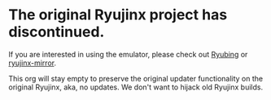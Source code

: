 # The original Ryujinx project has discontinued.

If you are interested in using the emulator, please check out [Ryubing](https://github.com/Ryubing) or [ryujinx-mirror](https://github.com/ryujinx-mirror/).

This org will stay empty to preserve the original updater functionality on the original Ryujinx, aka, no updates. We don't want to hijack old Ryujinx builds.
